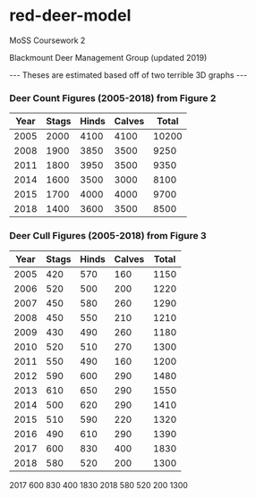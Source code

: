 # red-deer-model

MoSS Coursework 2

Blackmount Deer Management Group (updated 2019)

--- Theses are estimated based off of two terrible 3D graphs ---

### Deer Count Figures (2005-2018) from Figure 2

| Year | Stags | Hinds | Calves | Total |
|------|-------|-------|--------|-------|
| 2005 | 2000  | 4100  | 4100   | 10200 |
| 2008 | 1900  | 3850  | 3500   | 9250  |
| 2011 | 1800  | 3950  | 3500   | 9350  |
| 2014 | 1600  | 3500  | 3000   | 8100  |
| 2015 | 1700  | 4000  | 4000   | 9700  |
| 2018 | 1400  | 3600  | 3500   | 8500  |

### Deer Cull Figures (2005-2018) from Figure 3

| Year | Stags | Hinds | Calves | Total |
|------|-------|-------|--------|-------|
| 2005 | 420   | 570   | 160    | 1150  |
| 2006 | 520   | 500   | 200    | 1220  |
| 2007 | 450   | 580   | 260    | 1290  |
| 2008 | 450   | 550   | 210    | 1210  |
| 2009 | 430   | 490   | 260    | 1180  |
| 2010 | 520   | 510   | 270    | 1300  |
| 2011 | 550   | 490   | 160    | 1200  |
| 2012 | 590   | 600   | 290    | 1480  |
| 2013 | 610   | 650   | 290    | 1550  |
| 2014 | 500   | 620   | 290    | 1410  |
| 2015 | 510   | 590   | 220    | 1320  |
| 2016 | 490   | 610   | 290    | 1390  |
| 2017 | 600   | 830   | 400    | 1830  |
| 2018 | 580   | 520   | 200    | 1300  |

2017	600	830	400	1830
2018	580	520	200	1300
